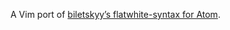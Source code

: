 A Vim port of [biletskyy’s flatwhite-syntax for Atom](https://github.com/biletskyy/flatwhite-syntax).
